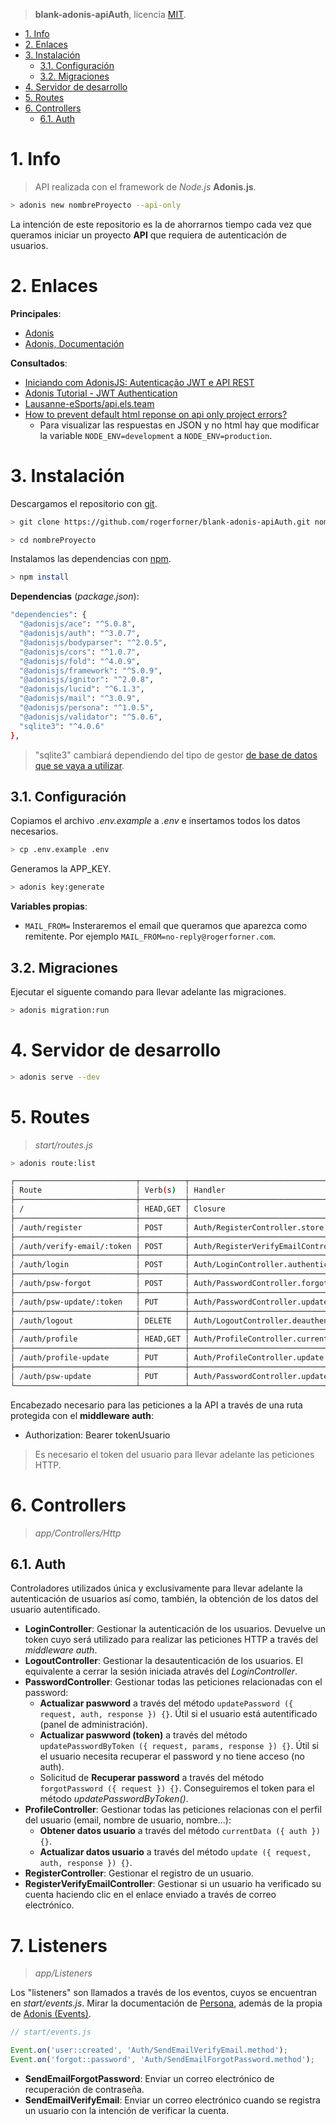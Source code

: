> **blank-adonis-apiAuth**, licencia [MIT](https://github.com/rogerforner/blank-adonis-apiAuth/blob/master/LICENCE.md).

- [1. Info](#1-info)
- [2. Enlaces](#2-enlaces)
- [3. Instalación](#3-instalación)
  - [3.1. Configuración](#31-configuración)
  - [3.2. Migraciones](#32-migraciones)
- [4. Servidor de desarrollo](#4-servidor-de-desarrollo)
- [5. Routes](#5-routes)
- [6. Controllers](#5-controllers)
  - [6.1. Auth](#61-auth)

# 1. Info

> API realizada con el framework de _Node.js_ **Adonis.js**.

```bash
> adonis new nombreProyecto --api-only
```

La intención de este repositorio es la de ahorrarnos tiempo cada vez que queramos iniciar un proyecto **API** que requiera de autenticación de usuarios.

# 2. Enlaces

**Principales**:

- [Adonis](https://adonisjs.com/)
- [Adonis, Documentación](https://adonisjs.com/docs/4.1/installation)

**Consultados**:

- [Iniciando com AdonisJS: Autenticação JWT e API REST](https://blog.rocketseat.com.br/adonis-auth-jwt-api-rest/)
- [Adonis Tutorial - JWT Authentication](https://www.techiediaries.com/adonis-jwt-authentication/)
- [Lausanne-eSports/api.els.team](https://github.com/Lausanne-eSports/api.els.team)
- [How to prevent default html reponse on api only project errors?](https://github.com/adonisjs/adonis-framework/issues/919)
  - Para visualizar las respuestas en JSON y no html hay que modificar la variable `NODE_ENV=development` a `NODE_ENV=production`.

# 3. Instalación

Descargamos el repositorio con [git](https://git-scm.com/).

```bash
> git clone https://github.com/rogerforner/blank-adonis-apiAuth.git nombreProyecto

> cd nombreProyecto
```

Instalamos las dependencias con [npm](https://www.npmjs.com/).

```bash
> npm install
```

**Dependencias** (_package.json_):

```bash
"dependencies": {
  "@adonisjs/ace": "^5.0.8",
  "@adonisjs/auth": "^3.0.7",
  "@adonisjs/bodyparser": "^2.0.5",
  "@adonisjs/cors": "^1.0.7",
  "@adonisjs/fold": "^4.0.9",
  "@adonisjs/framework": "^5.0.9",
  "@adonisjs/ignitor": "^2.0.8",
  "@adonisjs/lucid": "^6.1.3",
  "@adonisjs/mail": "^3.0.9",
  "@adonisjs/persona": "^1.0.5",
  "@adonisjs/validator": "^5.0.6",
  "sqlite3": "^4.0.6"
},
```

> "sqlite3" cambiará dependiendo del tipo de gestor [de base de datos que se vaya a utilizar](https://adonisjs.com/docs/4.1/database).

## 3.1. Configuración

Copiamos el archivo _.env.example_ a _.env_ e insertamos todos los datos necesarios.

```bash
> cp .env.example .env
```

Generamos la APP_KEY.

```bash
> adonis key:generate
```

**Variables propias**:

- `MAIL_FROM=` Insteraremos el email que queramos que aparezca como remitente. Por ejemplo `MAIL_FROM=no-reply@rogerforner.com`.

## 3.2. Migraciones

Ejecutar el siguente comando para llevar adelante las migraciones.

```bash
> adonis migration:run
```

# 4. Servidor de desarrollo

```bash
> adonis serve --dev
```

# 5. Routes

> _start/routes.js_

```bash
> adonis route:list

┌───────────────────────────┬──────────┬───────────────────────────────────────────────┬────────────────────────┬──────────────────────┬────────┐
│ Route                     │ Verb(s)  │ Handler                                       │ Middleware             │ Name                 │ Domain │
├───────────────────────────┼──────────┼───────────────────────────────────────────────┼────────────────────────┼──────────────────────┼────────┤
│ /                         │ HEAD,GET │ Closure                                       │                        │ /                    │        │
├───────────────────────────┼──────────┼───────────────────────────────────────────────┼────────────────────────┼──────────────────────┼────────┤
│ /auth/register            │ POST     │ Auth/RegisterController.store                 │ av:AuthRegister        │ /register            │        │
├───────────────────────────┼──────────┼───────────────────────────────────────────────┼────────────────────────┼──────────────────────┼────────┤
│ /auth/verify-email/:token │ POST     │ Auth/RegisterVerifyEmailController.validate   │                        │ /verify-email/:token │        │
├───────────────────────────┼──────────┼───────────────────────────────────────────────┼────────────────────────┼──────────────────────┼────────┤
│ /auth/login               │ POST     │ Auth/LoginController.authenticate             │ av:AuthLogin           │ /login               │        │
├───────────────────────────┼──────────┼───────────────────────────────────────────────┼────────────────────────┼──────────────────────┼────────┤
│ /auth/psw-forgot          │ POST     │ Auth/PasswordController.forgotPassword        │                        │ /psw-forgot          │        │
├───────────────────────────┼──────────┼───────────────────────────────────────────────┼────────────────────────┼──────────────────────┼────────┤
│ /auth/psw-update/:token   │ PUT      │ Auth/PasswordController.updatePasswordByToken │ av:AuthPasswordByToken │ /psw-update/:token   │        │
├───────────────────────────┼──────────┼───────────────────────────────────────────────┼────────────────────────┼──────────────────────┼────────┤
│ /auth/logout              │ DELETE   │ Auth/LogoutController.deauthenticate          │ auth                   │ /logout              │        │
├───────────────────────────┼──────────┼───────────────────────────────────────────────┼────────────────────────┼──────────────────────┼────────┤
│ /auth/profile             │ HEAD,GET │ Auth/ProfileController.currentData            │ auth                   │ /profile             │        │
├───────────────────────────┼──────────┼───────────────────────────────────────────────┼────────────────────────┼──────────────────────┼────────┤
│ /auth/profile-update      │ PUT      │ Auth/ProfileController.update                 │ auth,av:AuthProfile    │ /profile-update      │        │
├───────────────────────────┼──────────┼───────────────────────────────────────────────┼────────────────────────┼──────────────────────┼────────┤
│ /auth/psw-update          │ PUT      │ Auth/PasswordController.updatePassword        │ auth,av:AuthPassword   │ /psw-update          │        │
└───────────────────────────┴──────────┴───────────────────────────────────────────────┴────────────────────────┴──────────────────────┴────────┘
```

Encabezado necesario para las peticiones a la API a través de una ruta protegida con el **middleware auth**:

- Authorization: Bearer tokenUsuario

> Es necesario el token del usuario para llevar adelante las peticiones HTTP.

# 6. Controllers

> _app/Controllers/Http_

## 6.1. Auth

Controladores utilizados única y exclusivamente para llevar adelante la autenticación de usuarios así como, también, la obtención de los datos del usuario autentificado.

- **LoginController**: Gestionar la autenticación de los usuarios. Devuelve un token cuyo será utilizado para realizar las peticiones HTTP a través del _middleware auth_.
- **LogoutController**: Gestionar la desautenticación de los usuarios. El equivalente a cerrar la sesión iniciada através del _LoginController_.
- **PasswordController**: Gestionar todas las peticiones relacionadas con el password:
  - **Actualizar paswword** a través del método `updatePassword ({ request, auth, response }) {}`. Útil si el usuario está autentificado (panel de administración).
  - **Actualizar paswword (token)** a través del método `updatePasswordByToken ({ request, params, response }) {}`. Útil si el usuario necesita recuperar el password y no tiene acceso (no auth).
  - Solicitud de **Recuperar password** a través del método `forgotPassword ({ request }) {}`. Conseguiremos el token para el método _updatePasswordByToken()_.
- **ProfileController**: Gestionar todas las peticiones relacionas con el perfil del usuario (email, nombre de usuario, nombre...):
  - **Obtener datos usuario** a través del método `currentData ({ auth }) {}`.
  - **Actualizar datos usuario** a través del método `update ({ request, auth, response }) {}`.
- **RegisterController**: Gestionar el registro de un usuario.
- **RegisterVerifyEmailController**: Gestionar si un usuario ha verificado su cuenta haciendo clic en el enlace enviado a través de correo electrónico.

# 7. Listeners

> _app/Listeners_

Los "listeners" son llamados a través de los eventos, cuyos se encuentran en _start/events.js_. Mirar la documentación de [Persona](https://github.com/adonisjs/adonis-persona#events-emitted), además de la propia de [Adonis (Events)](https://adonisjs.com/docs/4.1/events).

```js
// start/events.js

Event.on('user::created', 'Auth/SendEmailVerifyEmail.method');
Event.on('forgot::password', 'Auth/SendEmailForgotPassword.method');
```

- **SendEmailForgotPassword**: Enviar un correo electrónico de recuperación de contraseña.
- **SendEmailVerifyEmail**: Enviar un correo electrónico cuando se registra un usuario con la intención de verificar la cuenta.


